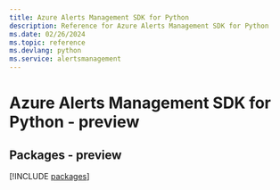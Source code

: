 ```yaml
---
title: Azure Alerts Management SDK for Python
description: Reference for Azure Alerts Management SDK for Python
ms.date: 02/26/2024
ms.topic: reference
ms.devlang: python
ms.service: alertsmanagement
---
```

# Azure Alerts Management SDK for Python - preview
## Packages - preview
[!INCLUDE [packages](alerts-management-index.md)]